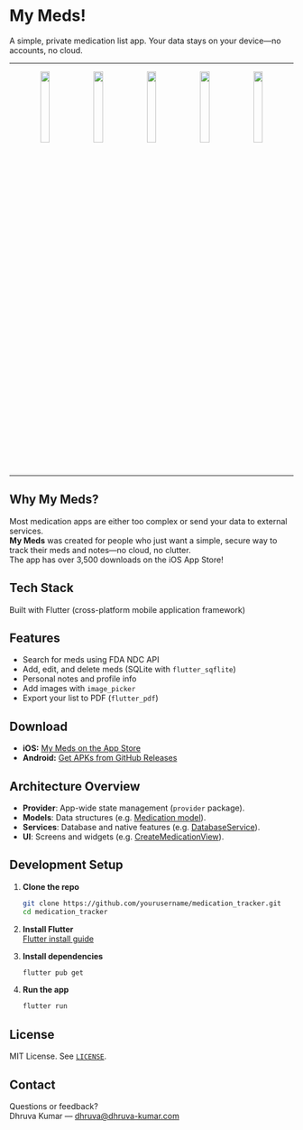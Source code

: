 # My Meds!

A simple, private medication list app. Your data stays on your device—no accounts, no cloud.

---

<p align="center">
  <img src="https://github.com/user-attachments/assets/fc699ae1-50c4-4903-a2a6-20ccbc0f5959" width="18%" />
  <img src="https://github.com/user-attachments/assets/fe35acba-78f0-4589-b103-f6087ccb34d2" width="18%" />
  <img src="https://github.com/user-attachments/assets/70a094aa-bb49-43d8-89dc-ec892ebc3162" width="18%" />
  <img src="https://github.com/user-attachments/assets/f3c5d2c8-1254-4925-96d0-5d4edd84aef2" width="18%" />
  <img src="https://github.com/user-attachments/assets/008b4fb9-f56d-456a-9222-a782dbc56cc7" width="18%" />
</p>

---

## Why My Meds?

Most medication apps are either too complex or send your data to external services.  
**My Meds** was created for people who just want a simple, secure way to track their meds and notes—no cloud, no clutter.  
The app has over 3,500 downloads on the iOS App Store!

## Tech Stack
Built with Flutter (cross-platform mobile application framework)

## Features

- Search for meds using FDA NDC API
- Add, edit, and delete meds (SQLite with `flutter_sqflite`)
- Personal notes and profile info
- Add images with `image_picker`
- Export your list to PDF (`flutter_pdf`)

## Download

- **iOS:** [My Meds on the App Store](https://apps.apple.com/us/app/my-meds-personal-meds-list/id6475703887)
- **Android:** [Get APKs from GitHub Releases](https://github.com/subbuguru/medication_tracker/releases)

## Architecture Overview

- **Provider**: App-wide state management (`provider` package).
- **Models**: Data structures (e.g. [Medication model](lib/data/model/medication_model.dart)).
- **Services**: Database and native features (e.g. [DatabaseService](lib/data/database/database.dart)).
- **UI**: Screens and widgets (e.g. [CreateMedicationView](lib/ui/create_medication/create_medication_view.dart)).

## Development Setup

1. **Clone the repo**
    ```sh
    git clone https://github.com/yourusername/medication_tracker.git
    cd medication_tracker
    ```
2. **Install Flutter**  
   [Flutter install guide](https://flutter.dev/docs/get-started/install)

3. **Install dependencies**
    ```sh
    flutter pub get
    ```

4. **Run the app**
    ```sh
    flutter run
    ```

## License

MIT License. See [`LICENSE`](LICENSE).

## Contact

Questions or feedback?  
Dhruva Kumar — [dhruva@dhruva-kumar.com](mailto:dhruva@dhruva-kumar.com)
